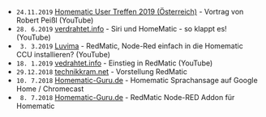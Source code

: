 * `24.11.2019` [Homematic User Treffen 2019 (Österreich)](https://youtu.be/Rll0sDiGnsQ?t=1634) - Vortrag von Robert Peißl (YouTube)
* `28. 6.2019` [verdrahtet.info](https://www.youtube.com/watch?v=2I3UlTJ3ar8) - Siri und HomeMatic - so klappt es! (YouTube)
* ` 3. 3.2019` [Luvima](https://www.youtube.com/watch?v=W_RruCV0J2w) - RedMatic, Node-Red einfach in die Homematic CCU installieren? (YouTube)
* `18. 1.2019` [vedrahtet.info](https://www.youtube.com/watch?v=lMIrLS6JM-o) - Einstieg in RedMatic (YouTube)
* `29.12.2018` [technikkram.net](https://technikkram.net/2018/12/vorstellung-redmatic-nodered-als-addon-fuer-die-ccu3-oder-raspberrymatic) - Vorstellung RedMatic
* `10. 7.2018` [Homematic-Guru.de](https://homematic-guru.de/homematic-sprachansage-auf-google-home-chromecast) - Homematic Sprachansage auf Google Home / Chromecast
* ` 8. 7.2018` [Homematic-Guru.de](https://homematic-guru.de/redmatic-node-red-addon-fuer-homematic) - RedMatic Node-RED Addon für Homematic
